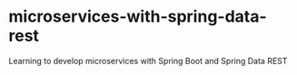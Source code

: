 # microservices-with-spring-data-rest

Learning to develop microservices with Spring Boot and Spring Data REST
